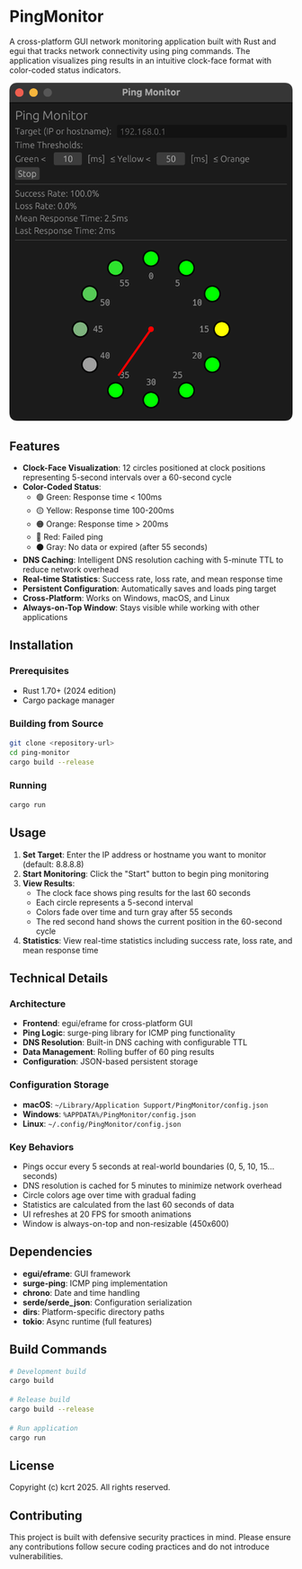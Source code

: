 # PingMonitor

A cross-platform GUI network monitoring application built with Rust and egui that tracks network connectivity using ping commands. The application visualizes ping results in an intuitive clock-face format with color-coded status indicators.

![PingMonitor Screenshot](screenshot.png)

## Features

- **Clock-Face Visualization**: 12 circles positioned at clock positions representing 5-second intervals over a 60-second cycle
- **Color-Coded Status**: 
  - 🟢 Green: Response time < 100ms
  - 🟡 Yellow: Response time 100-200ms
  - 🟠 Orange: Response time > 200ms
  - 🔴 Red: Failed ping
  - ⚫ Gray: No data or expired (after 55 seconds)
- **DNS Caching**: Intelligent DNS resolution caching with 5-minute TTL to reduce network overhead
- **Real-time Statistics**: Success rate, loss rate, and mean response time
- **Persistent Configuration**: Automatically saves and loads ping target
- **Cross-Platform**: Works on Windows, macOS, and Linux
- **Always-on-Top Window**: Stays visible while working with other applications

## Installation

### Prerequisites
- Rust 1.70+ (2024 edition)
- Cargo package manager

### Building from Source
```bash
git clone <repository-url>
cd ping-monitor
cargo build --release
```

### Running
```bash
cargo run
```

## Usage

1. **Set Target**: Enter the IP address or hostname you want to monitor (default: 8.8.8.8)
2. **Start Monitoring**: Click the "Start" button to begin ping monitoring
3. **View Results**: 
   - The clock face shows ping results for the last 60 seconds
   - Each circle represents a 5-second interval
   - Colors fade over time and turn gray after 55 seconds
   - The red second hand shows the current position in the 60-second cycle
4. **Statistics**: View real-time statistics including success rate, loss rate, and mean response time

## Technical Details

### Architecture
- **Frontend**: egui/eframe for cross-platform GUI
- **Ping Logic**: surge-ping library for ICMP ping functionality
- **DNS Resolution**: Built-in DNS caching with configurable TTL
- **Data Management**: Rolling buffer of 60 ping results
- **Configuration**: JSON-based persistent storage

### Configuration Storage
- **macOS**: `~/Library/Application Support/PingMonitor/config.json`
- **Windows**: `%APPDATA%/PingMonitor/config.json`
- **Linux**: `~/.config/PingMonitor/config.json`

### Key Behaviors
- Pings occur every 5 seconds at real-world boundaries (0, 5, 10, 15... seconds)
- DNS resolution is cached for 5 minutes to minimize network overhead
- Circle colors age over time with gradual fading
- Statistics are calculated from the last 60 seconds of data
- UI refreshes at 20 FPS for smooth animations
- Window is always-on-top and non-resizable (450x600)

## Dependencies

- **egui/eframe**: GUI framework
- **surge-ping**: ICMP ping implementation
- **chrono**: Date and time handling
- **serde/serde_json**: Configuration serialization
- **dirs**: Platform-specific directory paths
- **tokio**: Async runtime (full features)

## Build Commands

```bash
# Development build
cargo build

# Release build
cargo build --release

# Run application
cargo run
```

## License

Copyright (c) kcrt 2025. All rights reserved.

## Contributing

This project is built with defensive security practices in mind. Please ensure any contributions follow secure coding practices and do not introduce vulnerabilities.